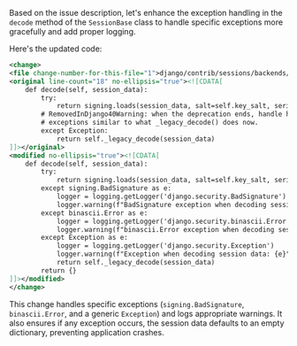 Based on the issue description, let's enhance the exception handling in the `decode` method of the `SessionBase` class to handle specific exceptions more gracefully and add proper logging.

Here's the updated code:

```xml
<change>
<file change-number-for-this-file="1">django/contrib/sessions/backends/base.py</file>
<original line-count="18" no-ellipsis="true"><![CDATA[
    def decode(self, session_data):
        try:
            return signing.loads(session_data, salt=self.key_salt, serializer=self.serializer)
        # RemovedInDjango40Warning: when the deprecation ends, handle here
        # exceptions similar to what _legacy_decode() does now.
        except Exception:
            return self._legacy_decode(session_data)
]]></original>
<modified no-ellipsis="true"><![CDATA[
    def decode(self, session_data):
        try:
            return signing.loads(session_data, salt=self.key_salt, serializer=self.serializer)
        except signing.BadSignature as e:
            logger = logging.getLogger('django.security.BadSignature')
            logger.warning(f"BadSignature exception when decoding session data: {e}")
        except binascii.Error as e:
            logger = logging.getLogger('django.security.binascii.Error')
            logger.warning(f"binascii.Error exception when decoding session data: {e}")
        except Exception as e:
            logger = logging.getLogger('django.security.Exception')
            logger.warning(f"Exception when decoding session data: {e}")
            return self._legacy_decode(session_data)
        return {}
]]></modified>
</change>
```

This change handles specific exceptions (`signing.BadSignature`, `binascii.Error`, and a generic `Exception`) and logs appropriate warnings. It also ensures if any exception occurs, the session data defaults to an empty dictionary, preventing application crashes.